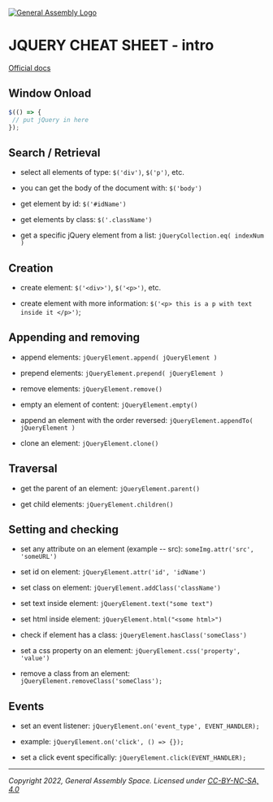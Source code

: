 [![General Assembly Logo](https://ga-dash.s3.amazonaws.com/production/assets/logo-9f88ae6c9c3871690e33280fcf557f33.png)](https://generalassemb.ly)

# JQUERY CHEAT SHEET - intro

[Official docs](https://api.jquery.com/)

## Window Onload

```javascript
$(() => {
 // put jQuery in here
});
```

## Search / Retrieval

- select all elements of type: `$('div')`, `$('p')`, etc.

- you can get the body of the document with: `$('body')`

- get element by id: `$('#idName')`

- get elements by class: `$('.className')`

- get a specific jQuery element from a list: `jQueryCollection.eq( indexNum )`

## Creation

- create element: `$('<div>')`, `$('<p>')`, etc.

- create element with more information: `$('<p> this is a p with text inside it </p>')`;

## Appending and removing

- append elements: `jQueryElement.append( jQueryElement )`

- prepend elements: `jQueryElement.prepend( jQueryElement )`

- remove elements: `jQueryElement.remove()`

- empty an element of content:
`jQueryElement.empty()`

- append an element with the order reversed: `jQueryElement.appendTo( jQueryElement )`

- clone an element: `jQueryElement.clone()`

## Traversal

- get the parent of an element: `jQueryElement.parent()`

- get child elements: `jQueryElement.children()`

## Setting and checking

- set any attribute on an element (example -- src): `someImg.attr('src', 'someURL')`

- set id on element: `jQueryElement.attr('id', 'idName')`

- set class on element: `jQueryElement.addClass('className')`

- set text inside element: `jQueryElement.text("some text")`

- set html inside element: `jQueryElement.html("<some html>")`
  
- check if element has a class: `jQueryElement.hasClass('someClass')`

- set a css property on an element: `jQueryElement.css('property', 'value')`

- remove a class from an element: `jQueryElement.removeClass('someClass');`

## Events

- set an event listener:
`jQueryElement.on('event_type', EVENT_HANDLER);`

- example: `jQueryElement.on('click', () => {});`

- set a click event specifically:
`jQueryElement.click(EVENT_HANDLER);`

---

*Copyright 2022, General Assembly Space. Licensed under [CC-BY-NC-SA, 4.0](https://creativecommons.org/licenses/by-nc-sa/4.0/)*
